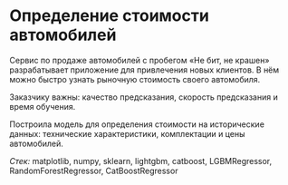 # Определение стоимости автомобилей

Сервис по продаже автомобилей с пробегом «Не бит, не крашен» разрабатывает приложение для привлечения новых клиентов. В нём можно быстро узнать рыночную стоимость своего автомобиля. 

Заказчику важны: качество предсказания, скорость предсказания и время обучения.

Построила модель для определения стоимости на исторические данных: технические характеристики, комплектации и цены автомобилей. 

*Стек:* matplotlib, numpy, sklearn, lightgbm, catboost, LGBMRegressor, RandomForestRegressor, CatBoostRegressor
